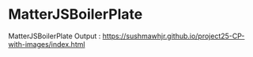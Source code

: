 # MatterJSBoilerPlate
MatterJSBoilerPlate
Output : https://sushmawhjr.github.io/project25-CP-with-images/index.html
